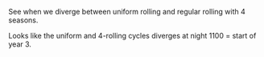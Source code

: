 See when we diverge between uniform rolling and regular rolling with 4 seasons.

Looks like the uniform and 4-rolling cycles diverges at night 1100 = start of year 3.

